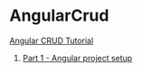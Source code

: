 # AngularCrud
[Angular CRUD Tutorial](http://csharp-video-tutorials.blogspot.com/2017/12/angular-crud-tutorial.html)
1. [Part 1 - Angular project setup](http://csharp-video-tutorials.blogspot.com/2017/12/angular-project-setup.html)
